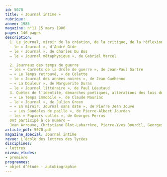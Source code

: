 ```yaml
---
id: 5070
title: « Journal intime »
rubrique: 
annee: 1985
magazine: n°11 15 mars 1986
pages: 146 pages
description: 
  1. Le journal, miroir de la création, de la critique, de la réflexion philosophique 
  – le « Journal », d’André Gide 
  – le « Journal », de Charles Du Bos 
  – le « Journal métaphysique », de Gabriel Marcel

  2. Journaux des temps de guerre
  – les « Carnets de la drôle de guerre », de Jean-Paul Sartre 
  – « Le Temps retrouvé, » de Colette 
  – le « Journal des années noires », de Jean Guéhenno 
  – « La Douleur », de Marguerite Duras 
  – le « Journal littéraire », de Paul Léautaud
  3. Quêtes de l’identité, démarches poétiques, altérations des lois du genre 
  – « Le Temps immobile », de Claude Mauriac
  – le « Journal », de Julien Green 
  – « En miroir. Journal sans date », de Pierre Jean Jouve 
  – « Les Sandales de paille », de Pierre-Albert Jourdan 
  – les « Papiers collés », de Georges Perros
  Ont participé à ce numéro – 
  Jean Arrouye, Christiane Blot-Labarrère, Pierre-Yves Bourdil, Georges Cesbron, Michel Erman, Véronique Grollier, Yves Leclair, Francine de Martinoir, Pierre Masson, Yves Pihan, Yves Stalloni et Laurence Viglieno
article_pdf: 5070.pdf
magazine_special: Journal intime
revue: L’école des lettres des lycées
disciplines:
- lettres
niveau_etudes:
- première
programmes:
- objet d’étude - autobiographie
---
```

